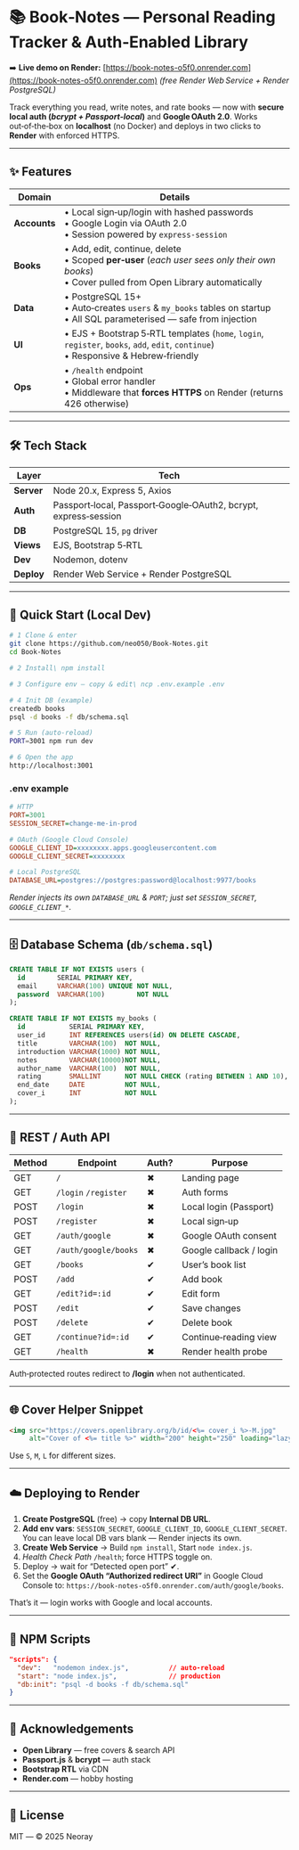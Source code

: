 # 📚 Book‑Notes — Personal Reading Tracker & Auth‑Enabled Library

➡️ **Live demo on Render:** [https://book-notes-o5f0.onrender.com](https://book-notes-o5f0.onrender.com)
*(free Render Web Service + Render PostgreSQL)*

Track everything you read, write notes, and rate books — now with **secure local auth (*bcrypt + Passport‑local*)** and **Google OAuth 2.0**.  Works out‑of‑the‑box on **localhost** (no Docker) and deploys in two clicks to **Render** with enforced HTTPS.

---

## ✨ Features

| Domain       | Details                                                                                                                                                |
| ------------ | ------------------------------------------------------------------------------------------------------------------------------------------------------ |
| **Accounts** | • Local sign‑up/login with hashed passwords  <br> • Google Login via OAuth 2.0  <br> • Session powered by `express‑session`                            |
| **Books**    | • Add, edit, continue, delete  <br> • Scoped **per‑user** (*each user sees only their own books*)  <br> • Cover pulled from Open Library automatically |
| **Data**     | • PostgreSQL 15+  <br> • Auto‑creates `users` & `my_books` tables on startup  <br> • All SQL parameterised — safe from injection                       |
| **UI**       | • EJS + Bootstrap 5‑RTL templates (`home`, `login`, `register`, `books`, `add`, `edit`, `continue`)  <br> • Responsive & Hebrew‑friendly               |
| **Ops**      | • `/health` endpoint  <br> • Global error handler  <br> • Middleware that **forces HTTPS** on Render (returns 426 otherwise)                           |

---

## 🛠 Tech Stack

| Layer      | Tech                                                            |
| ---------- | --------------------------------------------------------------- |
| **Server** | Node 20.x, Express 5, Axios                                     |
| **Auth**   | Passport‑local, Passport‑Google‑OAuth2, bcrypt, express‑session |
| **DB**     | PostgreSQL 15, `pg` driver                                      |
| **Views**  | EJS, Bootstrap 5‑RTL                                            |
| **Dev**    | Nodemon, dotenv                                                 |
| **Deploy** | Render Web Service + Render PostgreSQL                          |

---

## 🚀 Quick Start (Local Dev)

```bash
# 1 Clone & enter
git clone https://github.com/neo050/Book-Notes.git
cd Book-Notes

# 2 Install\ npm install

# 3 Configure env – copy & edit\ ncp .env.example .env

# 4 Init DB (example)
createdb books
psql -d books -f db/schema.sql

# 5 Run (auto‑reload)
PORT=3001 npm run dev

# 6 Open the app
http://localhost:3001
```

### .env example

```ini
# HTTP
PORT=3001
SESSION_SECRET=change‑me‑in‑prod

# OAuth (Google Cloud Console)
GOOGLE_CLIENT_ID=xxxxxxxx.apps.googleusercontent.com
GOOGLE_CLIENT_SECRET=xxxxxxxx

# Local PostgreSQL
DATABASE_URL=postgres://postgres:password@localhost:9977/books
```

*Render injects its own `DATABASE_URL` & `PORT`; just set `SESSION_SECRET`, `GOOGLE_CLIENT_*`.*

---

## 🗄 Database Schema (`db/schema.sql`)

```sql
CREATE TABLE IF NOT EXISTS users (
  id        SERIAL PRIMARY KEY,
  email     VARCHAR(100) UNIQUE NOT NULL,
  password  VARCHAR(100)        NOT NULL
);

CREATE TABLE IF NOT EXISTS my_books (
  id           SERIAL PRIMARY KEY,
  user_id      INT REFERENCES users(id) ON DELETE CASCADE,
  title        VARCHAR(100)  NOT NULL,
  introduction VARCHAR(1000) NOT NULL,
  notes        VARCHAR(10000)NOT NULL,
  author_name  VARCHAR(100)  NOT NULL,
  rating       SMALLINT      NOT NULL CHECK (rating BETWEEN 1 AND 10),
  end_date     DATE          NOT NULL,
  cover_i      INT           NOT NULL
);
```

---

## 📑 REST / Auth API

| Method | Endpoint             | Auth? | Purpose                 |
| ------ | -------------------- | ----- | ----------------------- |
| GET    | `/`                  | ✖     | Landing page            |
| GET    | `/login` `/register` | ✖     | Auth forms              |
| POST   | `/login`             | ✖     | Local login (Passport)  |
| POST   | `/register`          | ✖     | Local sign‑up           |
| GET    | `/auth/google`       | ✖     | Google OAuth consent    |
| GET    | `/auth/google/books` | ✖     | Google callback / login |
| GET    | `/books`             | ✔     | User’s book list        |
| POST   | `/add`               | ✔     | Add book                |
| GET    | `/edit?id=:id`       | ✔     | Edit form               |
| POST   | `/edit`              | ✔     | Save changes            |
| POST   | `/delete`            | ✔     | Delete book             |
| GET    | `/continue?id=:id`   | ✔     | Continue‑reading view   |
| GET    | `/health`            | ✖     | Render health probe     |

Auth‑protected routes redirect to **/login** when not authenticated.

---

## 🌐 Cover Helper Snippet

```html
<img src="https://covers.openlibrary.org/b/id/<%= cover_i %>-M.jpg"
     alt="Cover of <%= title %>" width="200" height="250" loading="lazy" />
```

Use `S`, `M`, `L` for different sizes.

---

## ☁️ Deploying to Render

1. **Create PostgreSQL** (free) → copy **Internal DB URL**.
2. **Add env vars**: `SESSION_SECRET`, `GOOGLE_CLIENT_ID`, `GOOGLE_CLIENT_SECRET`.
   You can leave local DB vars blank — Render injects its own.
3. **Create Web Service** → Build `npm install`, Start `node index.js`.
4. *Health Check Path* `/health`; force HTTPS toggle on.
5. Deploy → wait for “Detected open port” ✔.
6. Set the **Google OAuth “Authorized redirect URI”** in Google Cloud Console to:
   `https://book-notes-o5f0.onrender.com/auth/google/books`.

That’s it — login works with Google and local accounts.

---

## 🧾 NPM Scripts

```json
"scripts": {
  "dev":   "nodemon index.js",          // auto‑reload
  "start": "node index.js",             // production
  "db:init": "psql -d books -f db/schema.sql"
}
```

---

## 🤝 Acknowledgements

* **Open Library** — free covers & search API
* **Passport.js** & **bcrypt** — auth stack
* **Bootstrap RTL** via CDN
* **Render.com** — hobby hosting

---

## 📄 License

MIT — © 2025 Neoray
